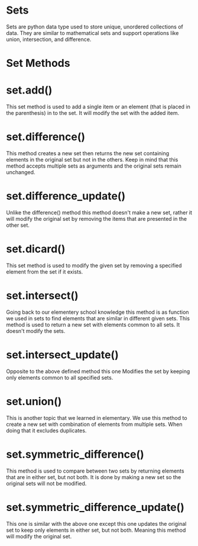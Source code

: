 # Sets 
Sets are python data type used to store unique, unordered collections of data. They are similar to mathematical sets and support operations like union, intersection, and difference.

# Set Methods
# set.add()
This set method is used to add a single item or an element (that is placed in the parenthesis) in to the set. It will modify the set with the added item.

# set.difference()
This method creates a new set then returns the new set containing elements in the original set but not in the others. Keep in mind that this method accepts multiple sets as arguments and  the original sets remain unchanged.

# set.difference_update()
Unlike the difference() method this method doesn't make a new set, rather it will modify the original set by removing the items that are presented in the other set. 

# set.dicard()
This set method is used to modify the given set by removing a specified element from the set if it exists.

# set.intersect()
Going back to our elementery school knowledge this method is as function we used in sets to find elements that are similar in different given sets. This method is used to return a new set with elements common to all sets. It doesn't modify the sets.

# set.intersect_update()
Opposite to the above defined method this one Modifies the set by keeping only elements common to all specified sets.

# set.union()
This is another topic that we learned in elementary. We use this method to create a new set with combination of elements from multiple sets. When doing that it excludes duplicates.

# set.symmetric_difference()
This method is used to compare between two sets by returning elements that are in either set, but not both. It is done by making a new set so the original sets will not be modified.

# set.symmetric_difference_update()
This one is similar with the above one except this one updates the original set to keep only elements in either set, but not both. Meaning this method will modify the original set.